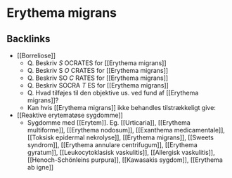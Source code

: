 # Erythema migrans

## Backlinks
* [[Borreliose]]
	* Q. Beskriv *S* OCRATES for [[Erythema migrans]] 
	* Q. Beskriv S *O* CRATES for [[Erythema migrans]] 
	* Q. Beskriv SO *C* RATES for [[Erythema migrans]] 
	* Q. Beskriv SOCRA *T* ES for [[Erythema migrans]] 
	* Q. Hvad tilføjes til den objektive us. ved fund af [[Erythema migrans]]?
	* Kan hvis [[Erythema migrans]] ikke behandles tilstrækkeligt give:
* [[Reaktive erytematøse sygdomme]]
	* Sygdomme med [[Erytem]]. Eg. [[Urticaria]], [[Erythema multiforme]], [[Erythema nodosum]], [[Exanthema medicamentale]], [[Toksisk epidermal nekrolyse]], [[Erythema migrans]], [[Sweets syndrom]], [[Erythema annulare centrifugum]], [[Erythema gyratum]], [[Leukocytoklasisk vaskulitis]], [[Allergisk vaskulitis]], [[Henoch-Schönleins purpura]], [[Kawasakis sygdom]], [[Erythema ab igne]]

<!-- {BearID:7E62B560-839D-40CA-9512-31A105966996-21575-000025F547B2D91B} -->
